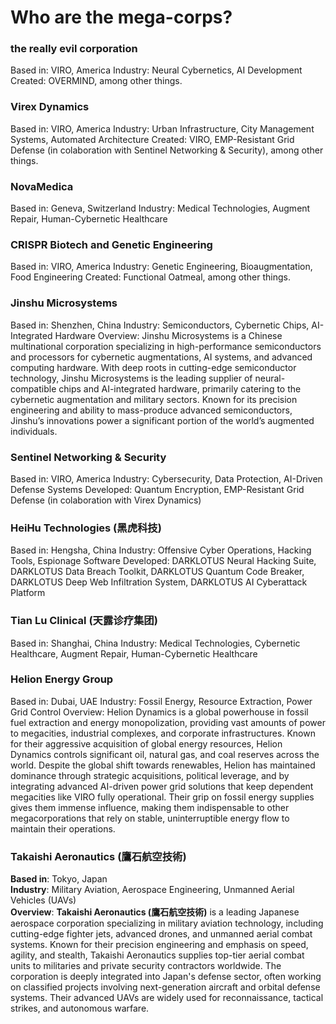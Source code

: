 # Who are the mega-corps?

### the really evil corporation

Based in: VIRO, America
Industry: Neural Cybernetics, AI Development
Created: OVERMIND, among other things.

### Virex Dynamics

Based in: VIRO, America
Industry: Urban Infrastructure, City Management Systems, Automated Architecture
Created: VIRO, EMP-Resistant Grid Defense (in colaboration with Sentinel Networking & Security), among other things.

### NovaMedica

Based in: Geneva, Switzerland
Industry: Medical Technologies, Augment Repair, Human-Cybernetic Healthcare

### CRISPR Biotech and Genetic Engineering

Based in: VIRO, America
Industry: Genetic Engineering, Bioaugmentation, Food Engineering
Created: Functional Oatmeal, among other things.

### Jinshu Microsystems

Based in: Shenzhen, China
Industry: Semiconductors, Cybernetic Chips, AI-Integrated Hardware
Overview: Jinshu Microsystems is a Chinese multinational corporation specializing in high-performance semiconductors and processors for cybernetic augmentations, AI systems, and advanced computing hardware. With deep roots in cutting-edge semiconductor technology, Jinshu Microsystems is the leading supplier of neural-compatible chips and AI-integrated hardware, primarily catering to the cybernetic augmentation and military sectors. Known for its precision engineering and ability to mass-produce advanced semiconductors, Jinshu’s innovations power a significant portion of the world’s augmented individuals.

### Sentinel Networking & Security

Based in: VIRO, America
Industry: Cybersecurity, Data Protection, AI-Driven Defense Systems
Developed: Quantum Encryption, EMP-Resistant Grid Defense (in colaboration with Virex Dynamics)

### HeiHu Technologies (黑虎科技)

Based in: Hengsha, China
Industry: Offensive Cyber Operations, Hacking Tools, Espionage Software
Developed: DARKLOTUS Neural Hacking Suite, DARKLOTUS Data Breach Toolkit, DARKLOTUS Quantum Code Breaker, DARKLOTUS Deep Web Infiltration System, DARKLOTUS AI Cyberattack Platform

### Tian Lu Clinical (天露诊疗集团)

Based in: Shanghai, China
Industry: Medical Technologies, Cybernetic Healthcare, Augment Repair, Human-Cybernetic Healthcare

### Helion Energy Group

Based in: Dubai, UAE
Industry: Fossil Energy, Resource Extraction, Power Grid Control
Overview: Helion Dynamics is a global powerhouse in fossil fuel extraction and energy monopolization, providing vast amounts of power to megacities, industrial complexes, and corporate infrastructures. Known for their aggressive acquisition of global energy resources, Helion Dynamics controls significant oil, natural gas, and coal reserves across the world. Despite the global shift towards renewables, Helion has maintained dominance through strategic acquisitions, political leverage, and by integrating advanced AI-driven power grid solutions that keep dependent megacities like VIRO fully operational. Their grip on fossil energy supplies gives them immense influence, making them indispensable to other megacorporations that rely on stable, uninterruptible energy flow to maintain their operations.

### **Takaishi Aeronautics (鷹石航空技術)**

**Based in**: Tokyo, Japan  
**Industry**: Military Aviation, Aerospace Engineering, Unmanned Aerial Vehicles (UAVs)  
**Overview**: **Takaishi Aeronautics (鷹石航空技術)** is a leading Japanese aerospace corporation specializing in military aviation technology, including cutting-edge fighter jets, advanced drones, and unmanned aerial combat systems. Known for their precision engineering and emphasis on speed, agility, and stealth, Takaishi Aeronautics supplies top-tier aerial combat units to militaries and private security contractors worldwide. The corporation is deeply integrated into Japan's defense sector, often working on classified projects involving next-generation aircraft and orbital defense systems. Their advanced UAVs are widely used for reconnaissance, tactical strikes, and autonomous warfare.
